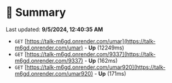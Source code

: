 # 📖 Summary
Last updated: **9/5/2024, 12:40:35 AM**

- `GET` [https://talk-m6gd.onrender.com/umar](https://talk-m6gd.onrender.com/umar) - **Up** (12249ms)
- `GET` [https://talk-m6gd.onrender.com/9337](https://talk-m6gd.onrender.com/9337) - **Up** (162ms)
- `GET` [https://talk-m6gd.onrender.com/umar920](https://talk-m6gd.onrender.com/umar920) - **Up** (171ms)
